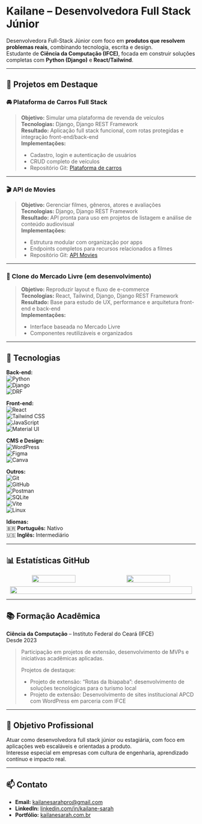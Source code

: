 # Kailane – Desenvolvedora Full Stack Júnior

Desenvolvedora Full-Stack Júnior com foco em **produtos que resolvem problemas reais**, combinando tecnologia, escrita e design.  
Estudante de **Ciência da Computação (IFCE)**, focada em construir soluções completas com **Python (Django)** e **React/Tailwind**. 

---

## 🚀 Projetos em Destaque

### 🚘 Plataforma de Carros Full Stack
> **Objetivo:** Simular uma plataforma de revenda de veículos  
> **Tecnologias:** Django, Django REST Framework  
> **Resultado:** Aplicação full stack funcional, com rotas protegidas e integração front-end/back-end  
> **Implementações:**  
> - Cadastro, login e autenticação de usuários  
> - CRUD completo de veículos
> - Repositório Git: [Plataforma de carros](https://github.com/kailanesarah/car-dealership-django-project)

---

### 🎬 API de Movies
> **Objetivo:** Gerenciar filmes, gêneros, atores e avaliações  
> **Tecnologias:** Django, Django REST Framework  
> **Resultado:** API pronta para uso em projetos de listagem e análise de conteúdo audiovisual  
> **Implementações:**  
> - Estrutura modular com organização por apps  
> - Endpoints completos para recursos relacionados a filmes
> - Repositório Git: [API Movies](https://github.com/kailanesarah/movie-management-API-DRF)

---

### 🛒 Clone do Mercado Livre (em desenvolvimento)
> **Objetivo:** Reproduzir layout e fluxo de e-commerce  
> **Tecnologias:** React, Tailwind, Django, Django REST Framework  
> **Resultado:** Base para estudo de UX, performance e arquitetura front-end e back-end  
> **Implementações:**  
> - Interface baseada no Mercado Livre  
> - Componentes reutilizáveis e organizados  
---

## 🧠 Tecnologias
**Back-end:**  
![Python](https://img.shields.io/badge/Python-3776AB?style=for-the-badge&logo=python&logoColor=white)  
![Django](https://img.shields.io/badge/Django-092E20?style=for-the-badge&logo=django&logoColor=white)  
![DRF](https://img.shields.io/badge/Django%20REST-ff1709?style=for-the-badge&logo=django&logoColor=white)  

**Front-end:**  
![React](https://img.shields.io/badge/React-20232A?style=for-the-badge&logo=react&logoColor=61DAFB)  
![Tailwind CSS](https://img.shields.io/badge/Tailwind_CSS-38B2AC?style=for-the-badge&logo=tailwind-css&logoColor=white)  
![JavaScript](https://img.shields.io/badge/JavaScript-F7DF1E?style=for-the-badge&logo=javascript&logoColor=black)  
![Material UI](https://img.shields.io/badge/Material--UI-0081CB?style=for-the-badge&logo=mui&logoColor=white)  

**CMS e Design:**  
![WordPress](https://img.shields.io/badge/WordPress-21759B?style=for-the-badge&logo=wordpress&logoColor=white)  
![Figma](https://img.shields.io/badge/Figma-F24E1E?style=for-the-badge&logo=figma&logoColor=white)  
![Canva](https://img.shields.io/badge/Canva-00C4CC?style=for-the-badge&logo=canva&logoColor=white)  

**Outros:**  
![Git](https://img.shields.io/badge/Git-F05032?style=for-the-badge&logo=git&logoColor=white)  
![GitHub](https://img.shields.io/badge/GitHub-181717?style=for-the-badge&logo=github&logoColor=white)  
![Postman](https://img.shields.io/badge/Postman-FF6C37?style=for-the-badge&logo=postman&logoColor=white)  
![SQLite](https://img.shields.io/badge/SQLite-003B57?style=for-the-badge&logo=sqlite&logoColor=white)  
![Vite](https://img.shields.io/badge/Vite-646CFF?style=for-the-badge&logo=vite&logoColor=white)  
![Linux](https://img.shields.io/badge/Linux-FCC624?style=for-the-badge&logo=linux&logoColor=black)  

**Idiomas:**  
🇧🇷 **Português:** Nativo  
🇺🇸 **Inglês:** Intermediário

 

---

## 📊 Estatísticas GitHub

<div align="center" style="display: flex; flex-wrap: wrap; justify-content: center; gap: 10px;">

  <!-- Top Langs -->
  <img src="https://github-readme-stats.vercel.app/api/top-langs/?username=kailanesarah&layout=compact&langs_count=6&theme=dracula" width="48%" />

  <!-- Streak -->
  <img src="https://streak-stats.demolab.com/?user=kailanesarah&theme=dracula" width="48%" />

  <!-- Trophies -->
  <img src="https://github-profile-trophy.vercel.app/?username=kailanesarah&theme=dracula&no-bg=true&margin-w=10&margin-h=10&row=1&column=6" width="98%" />

</div>




---

## 📚 Formação Acadêmica

**Ciência da Computação** – Instituto Federal do Ceará (IFCE)  
Desde 2023  
> Participação em projetos de extensão, desenvolvimento de MVPs e iniciativas acadêmicas aplicadas.  
>  
> Projetos de destaque:
> - Projeto de extensão: “Rotas da Ibiapaba”: desenvolvimento de soluções tecnológicas para o turismo local  
> - Projeto de extensão: Desenvolvimento de sites institucional APCD com WordPress em parceria com IFCE

---

## 🎯 Objetivo Profissional

Atuar como desenvolvedora full stack júnior ou estagiária, com foco em aplicações web escaláveis e orientadas a produto.  
Interesse especial em empresas com cultura de engenharia, aprendizado contínuo e impacto real.

---

## 📫 Contato

- **Email:** kailanesarahpro@gmail.com  
- **LinkedIn:** [linkedin.com/in/kailane-sarah](https://www.linkedin.com/in/kailane-sarah/)  
- **Portfólio:** [kailanesarah.com.br](https://kailane-sarah-portfolio-omega-pearl.vercel.app/)


